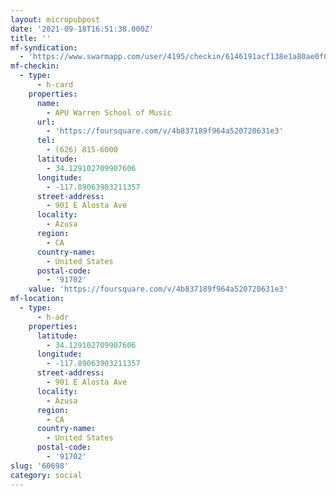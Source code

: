 ```yaml
---
layout: micropubpost
date: '2021-09-18T16:51:38.000Z'
title: ''
mf-syndication:
  - 'https://www.swarmapp.com/user/4195/checkin/6146191acf138e1a80ae0f03'
mf-checkin:
  - type:
      - h-card
    properties:
      name:
        - APU Warren School of Music
      url:
        - 'https://foursquare.com/v/4b837189f964a520720631e3'
      tel:
        - (626) 815-6000
      latitude:
        - 34.129102709907606
      longitude:
        - -117.89063903211357
      street-address:
        - 901 E Alosta Ave
      locality:
        - Azusa
      region:
        - CA
      country-name:
        - United States
      postal-code:
        - '91702'
    value: 'https://foursquare.com/v/4b837189f964a520720631e3'
mf-location:
  - type:
      - h-adr
    properties:
      latitude:
        - 34.129102709907606
      longitude:
        - -117.89063903211357
      street-address:
        - 901 E Alosta Ave
      locality:
        - Azusa
      region:
        - CA
      country-name:
        - United States
      postal-code:
        - '91702'
slug: '60698'
category: social
---
```

